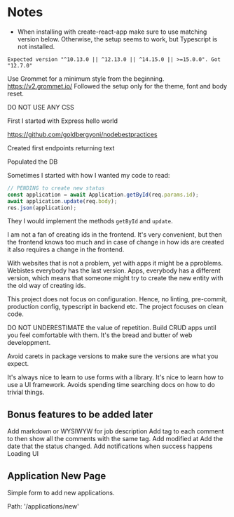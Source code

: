 # Notes

* When installing with create-react-app make sure to use matching version below. Otherwise, the setup seems to work, but Typescript is not installed.

```
Expected version "^10.13.0 || ^12.13.0 || ^14.15.0 || >=15.0.0". Got "12.7.0"
```

Use Grommet for a minimum style from the beginning. https://v2.grommet.io/
Followed the setup only for the theme, font and body reset.

DO NOT USE ANY CSS

First I started with Express hello world

https://github.com/goldbergyoni/nodebestpractices

Created first endpoints returning text

Populated the DB

Sometimes I started with how I wanted my code to read:

```javascript
// PENDING to create new status
const application = await Application.getById(req.params.id);
await application.update(req.body);
res.json(application);
```

They I would implement the methods `getById` and `update`.

I am not a fan of creating ids in the frontend. It's very convenient, but then the frontend knows too much and in case of change in how ids are created it also requires a change in the frontend.

With websites that is not a problem, yet with apps it might be a pproblems. Webistes everybody has the last version. Apps, everybody has a different version, which means that someone might try to create the new entity with the old way of creating ids.

This project does not focus on configuration. Hence, no linting, pre-commit, production config, typescript in backend etc. The project focuses on clean code.

DO NOT UNDERESTIMATE the value of repetition. Build CRUD apps until you feel comfortable with them. It's the bread and butter of web developpment.

Avoid carets in package versions to make sure the versions are what you expect.

It's always nice to learn to use forms with a library.
It's nice to learn how to use a UI framework. Avoids spending time searching docs on how to do trivial things.

## Bonus features to be added later

Add markdown or WYSIWYW for job description
Add tag to each comment to then show all the comments with the same tag.
Add modified at
Add the date that the status changed.
Add notifications when success happens
Loading UI

## Application New Page

Simple form to add new applications.

Path: '/applications/new'

